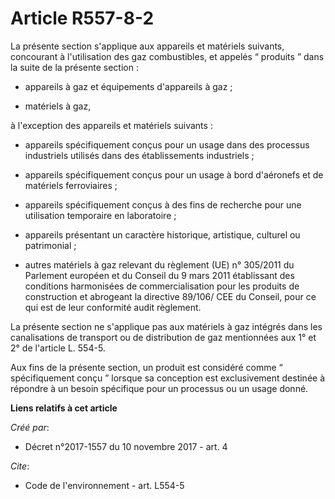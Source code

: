 # Article R557-8-2

La présente section s'applique aux appareils et matériels suivants, concourant à l'utilisation des gaz combustibles, et
appelés “ produits ” dans la suite de la présente section :

- appareils à gaz et équipements d'appareils à gaz ;

- matériels à gaz, 

à l'exception des appareils et matériels suivants :

- appareils spécifiquement conçus pour un usage dans des processus industriels utilisés dans des établissements industriels ;

- appareils spécifiquement conçus pour un usage à bord d'aéronefs et de matériels ferroviaires ;

- appareils spécifiquement conçus à des fins de recherche pour une utilisation temporaire en laboratoire ;

- appareils présentant un caractère historique, artistique, culturel ou patrimonial ;

- autres matériels à gaz relevant du règlement (UE) n° 305/2011 du Parlement européen et du Conseil du 9 mars 2011
établissant des conditions harmonisées de commercialisation pour les produits de construction et abrogeant la directive
89/106/ CEE du Conseil, pour ce qui est de leur conformité audit règlement. 

La présente section ne s'applique pas aux matériels à gaz intégrés dans les canalisations de transport ou de distribution de
gaz mentionnées aux 1° et 2° de l'article L. 554-5. 

Aux fins de la présente section, un produit est considéré comme “ spécifiquement conçu ” lorsque sa conception est
exclusivement destinée à répondre à un besoin spécifique pour un processus ou un usage donné.

**Liens relatifs à cet article**

_Créé par_:

  - Décret n°2017-1557 du 10 novembre 2017 - art. 4

_Cite_:

  - Code de l'environnement - art. L554-5
